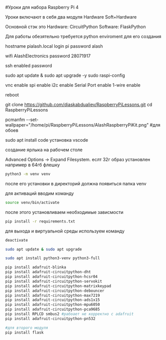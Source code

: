 #Уроки для набора Raspberry Pi 4

Уроки включают в себя два модуля 
Hardware
Soft+Hardware

Основной стэк это 
Hardware: CircuitPython
Software: FlaskPython

Для работы обезятельно требуется 
python enviroment
для его создания 

hostname pialash.local
login pi
password alash

wifi AlashElectronics
password 28071917

ssh enabled password

sudo apt update & sudo apt upgrade -y
sudo raspi-config

vnc enable
spi enable
i2c enable 
Serial Port enable
1-wire enable

reboot

git clone https://github.com/diaskabdualiev/RaspberryPiLessons.git
cd RaspberryPiLessons

pcmanfm --set-wallpaper="/home/pi/RaspberryPiLessons/AlashRaspberryPiKit.png" #для обоев

sudo apt install code установка vscode

создание ярлыка на рабочем столе

Advanced Options → Expand Filesystem.
еслт 32г образ установлен например в 64гб флешку

```bash
python3 -m venv venv
```

после его установки в директорий должна появиться папка venv

для активаций вводим команду 

```bash
source venv/bin/activate
```
после этого установливаем необходимые зависмости

```bash
pip install -r requirements.txt
```

для выхода и виртуальной среды используем команду 

```bash
deactivate
```

```bash
sudo apt update & sudo apt upgrade

sudo apt install python3-venv python3-full

pip install adafruit-blinka
pip install adafruit-circuitpython-dht
pip install adafruit-circuitpython-hcsr04
pip install adafruit-circuitpython-servokit
pip install adafruit-circuitpython-matrixkeypad
pip install adafruit-circuitpython-debouncer
pip install adafruit-circuitpython-max7219
pip install adafruit-circuitpython-ads1x15
pip install adafruit-circuitpython-mpu6050
pip install adafruit-circuitpython-pca9685
pip install RPLCD smbus2 #рабоает не корректно с adafruit
pip install adafruit-circuitpython-pn532

#для второго модуля 
pip install flask
```
